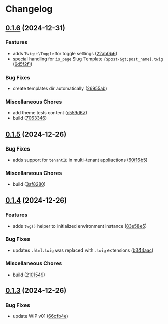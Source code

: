 # Changelog

## [0.1.6](https://github.com/devuri/twigit/compare/v0.1.5...v0.1.6) (2024-12-31)


### Features

* adds `Twigit\Toggle` for toggle settings ([22ab0b6](https://github.com/devuri/twigit/commit/22ab0b6a6d58a6e055a4dcfca2571aec593dc515))
* special handling for `is_page` Slug Template `{$post-&gt;post_name}.twig` ([6d5f2f1](https://github.com/devuri/twigit/commit/6d5f2f14892599f4e10ed5ebcc296d335f4f7af7))


### Bug Fixes

* create templates dir automatically ([26955ab](https://github.com/devuri/twigit/commit/26955abdbb5d5bc0cb08fd8a5960ab019a94c330))


### Miscellaneous Chores

* add theme tests content ([c559d67](https://github.com/devuri/twigit/commit/c559d67030f7d250177b1f01a35d2a9440e32b5c))
* build ([7063346](https://github.com/devuri/twigit/commit/7063346eb620206bacce332a5892d7d17d7f975b))

## [0.1.5](https://github.com/devuri/twigit/compare/v0.1.4...v0.1.5) (2024-12-26)


### Bug Fixes

* adds support for `tenantID` in multi-tenant appliactions ([60f16b5](https://github.com/devuri/twigit/commit/60f16b5a234af6fe3b86030b72cfe405c066563b))


### Miscellaneous Chores

* build ([3af8280](https://github.com/devuri/twigit/commit/3af82803b02e0bfdf74866ff96235ac7e285cd1a))

## [0.1.4](https://github.com/devuri/twigit/compare/v0.1.3...v0.1.4) (2024-12-26)


### Features

* adds `twg()` helper to initialized environment instance ([83e58e5](https://github.com/devuri/twigit/commit/83e58e5e6cb37b1a372fbd1cc74e927dfeacdd18))


### Bug Fixes

* updates `.html.twig` was replaced with `.twig` extensions ([b344aac](https://github.com/devuri/twigit/commit/b344aacaa15b47259bea05ed7aef6bca904f7e4e))


### Miscellaneous Chores

* build ([2101549](https://github.com/devuri/twigit/commit/21015494238c598d786b33adb624916ec9e03c90))

## [0.1.3](https://github.com/devuri/twigit/compare/v0.1.2...v0.1.3) (2024-12-26)


### Bug Fixes

* update WIP v01 ([66cfb4e](https://github.com/devuri/twigit/commit/66cfb4eb9a9cd7d8b26c1c63f6802b6fdcc5f777))
